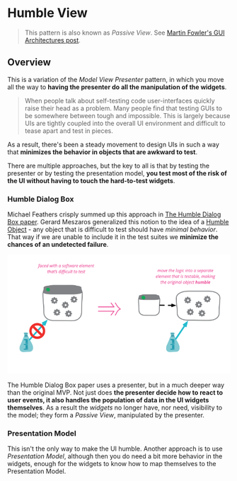 # Humble View

> This pattern is also known as *Passive View*. See [Martin Fowler's GUI Architectures post](https://www.martinfowler.com/eaaDev/uiArchs.html).

## Overview

This is a variation of the *Model View Presenter* pattern, in which you move all the way to **having the presenter do all the manipulation of the widgets**.

> When people talk about self-testing code user-interfaces quickly raise their head as a problem. Many people find that testing GUIs to be somewhere between tough and impossible. This is largely because UIs are tightly coupled into the overall UI environment and difficult to tease apart and test in pieces.

As a result, there's been a steady movement to design UIs in such a way that **minimizes the behavior in objects that are awkward to test**.

There are multiple approaches, but the key to all is that by testing the presenter or by testing the presentation model, **you test most of the risk of the UI without having to touch the hard-to-test widgets**.

### Humble Dialog Box

Michael Feathers crisply summed up this approach in [The Humble Dialog Box paper](https://www.researchgate.net/publication/228553237_The_humble_dialog_box). Gerard Meszaros generalized this notion to the idea of a [Humble Object](http://xunitpatterns.com/) - any object that is difficult to test should have *minimal behavior*. That way if we are unable to include it in the test suites we **minimize the chances of an undetected failure**.

![](2021-11-28-19-58-52.png)

The Humble Dialog Box paper uses a presenter, but in a much deeper way than the original MVP. Not just does **the presenter decide how to react to user events, it also handles the population of data in the UI widgets themselves**. As a result the *widgets* no longer have, nor need, visibility to the model; they form a *Passive View*, manipulated by the presenter.

### Presentation Model

This isn't the only way to make the UI humble. Another approach is to use *Presentation Model*, although then you do need a bit more behavior in the widgets, enough for the widgets to know how to map themselves to the Presentation Model.
